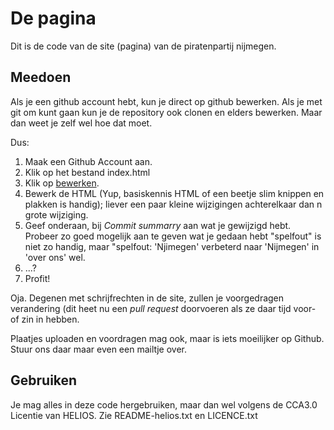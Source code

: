 # De pagina #

Dit is de code van de site (pagina) van de piratenpartij nijmegen.

## Meedoen ##

Als je een github account hebt, kun je direct op github bewerken. Als je
met git om kunt gaan kun je de repository ook clonen en elders bewerken.
Maar dan weet je zelf wel hoe dat moet.

Dus:

1. Maak een Github Account aan.
2. Klik op het bestand index.html
3. Klik op [bewerken](https://github.com/PiratenpartijNijmegen/piratenpartijnimma.nl/edit/master/index.html).
4. Bewerk de HTML (Yup, basiskennis HTML of een beetje slim knippen en
   plakken is handig); liever een paar kleine wijzigingen achterelkaar
dan n grote wijziging.
5. Geef onderaan, bij *Commit summarry* aan wat je gewijzigd hebt.
   Probeer zo goed mogelijk aan te geven wat je gedaan hebt "spelfout"
is niet zo handig, maar "spelfout: 'Njimegen' verbeterd naar 'Nijmegen'
in 'over ons' wel.
6. ...?
7. Profit!

Oja. Degenen met schrijfrechten in de site, zullen je voorgedragen verandering (dit
heet nu een *pull request* doorvoeren als ze daar tijd voor- of zin in hebben.

Plaatjes uploaden en voordragen mag ook, maar is iets moeilijker op
Github. Stuur ons daar maar even een mailtje over.

## Gebruiken ##

Je mag alles in deze code hergebruiken, maar dan wel volgens de CCA3.0
Licentie van HELIOS. Zie README-helios.txt en LICENCE.txt

